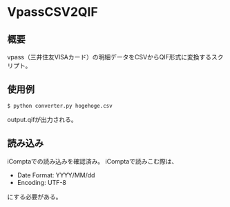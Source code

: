# VpassCSV2QIF
## 概要
vpass（三井住友VISAカード）の明細データをCSVからQIF形式に変換するスクリプト。
## 使用例
``$ python converter.py hogehoge.csv
``

output.qifが出力される。
## 読み込み
iComptaでの読み込みを確認済み。
iComptaで読みこむ際は、

* Date Format: YYYY/MM/dd
* Encoding: UTF-8

にする必要がある。
